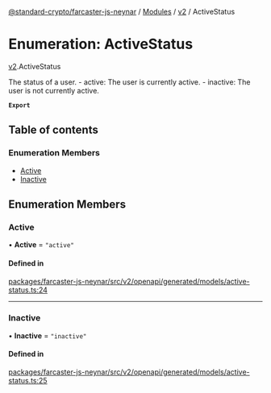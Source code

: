 [@standard-crypto/farcaster-js-neynar](../README.md) / [Modules](../modules.md) / [v2](../modules/v2.md) / ActiveStatus

# Enumeration: ActiveStatus

[v2](../modules/v2.md).ActiveStatus

The status of a user.   - active: The user is currently active.   - inactive: The user is not currently active.

**`Export`**

## Table of contents

### Enumeration Members

- [Active](v2.ActiveStatus.md#active)
- [Inactive](v2.ActiveStatus.md#inactive)

## Enumeration Members

### Active

• **Active** = ``"active"``

#### Defined in

[packages/farcaster-js-neynar/src/v2/openapi/generated/models/active-status.ts:24](https://github.com/standard-crypto/farcaster-js/blob/main/packages/farcaster-js-neynar/src/v2/openapi/generated/models/active-status.ts#L24)

___

### Inactive

• **Inactive** = ``"inactive"``

#### Defined in

[packages/farcaster-js-neynar/src/v2/openapi/generated/models/active-status.ts:25](https://github.com/standard-crypto/farcaster-js/blob/main/packages/farcaster-js-neynar/src/v2/openapi/generated/models/active-status.ts#L25)
